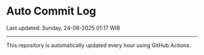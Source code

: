 # Auto Commit Log

Last updated: Sunday, 24-08-2025 01:17 WIB

---

This repository is automatically updated every hour using GitHub Actions.
